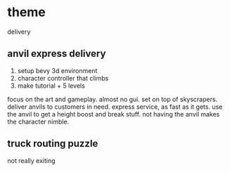 # theme 

delivery

## anvil express delivery

1. setup bevy 3d environment
2. character controller that climbs
3. make tutorial + 5 levels

focus on the art and gameplay. 
almost no gui.
set on top of skyscrapers.
deliver anvils to customers in need.
express service, as fast as it gets.
use the anvil to get a height boost and break stuff.
not having the anvil makes the character nimble.

## truck routing puzzle

not really exiting
